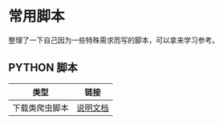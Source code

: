 # 常用脚本
整理了一下自己因为一些特殊需求而写的脚本，可以拿来学习参考。

## PYTHON 脚本
|   类型  |   链接  |
| --- | --- |
|  下载类爬虫脚本   |   [说明文档](./spider/python/download/README.md)   |
